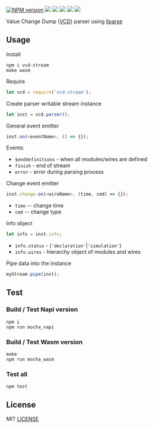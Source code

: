 [![NPM version](https://img.shields.io/npm/v/vcd-stream.svg)](https://www.npmjs.org/package/vcd-stream)
[![](https://github.com/wavedrom/vcd/workflows/linux-napi/badge.svg)](https://github.com/wavedrom/vcd/actions/workflows/linux-napi.yml)
[![](https://github.com/wavedrom/vcd/workflows/linux-wasm/badge.svg)](https://github.com/wavedrom/vcd/actions/workflows/linux-wasm.yml)
[![](https://github.com/wavedrom/vcd/workflows/macos-napi/badge.svg)](https://github.com/wavedrom/vcd/actions/workflows/macos-napi.yml)
[![](https://github.com/wavedrom/vcd/workflows/macos-wasm/badge.svg)](https://github.com/wavedrom/vcd/actions/workflows/macos-wasm.yml)
[![](https://github.com/wavedrom/vcd/workflows/windows-wasm/badge.svg)](https://github.com/wavedrom/vcd/actions/workflows/windows-wasm.yml)

Value Change Dump ([VCD](https://en.wikipedia.org/wiki/Value_change_dump)) parser using [llparse](https://github.com/nodejs/llparse)

## Usage

Install

```
npm i vcd-stream
make wasm
```

Require

```js
let vcd = require('vcd-stream');
```

Create parser writable stream instance

```js
let inst = vcd.parser();
```

General event emitter

```js
inst.on(<eventName>, () => {});
```

Events:
* `$enddefinitions` - when all modules/wires are defined
* `finish` - end of stream
* `error` - error during parsing process

Change event emitter

```js
inst.change.on(<wireName>, (time, cmd) => {});
```

* `time` -- change time
* `cmd` -- change type

Info object

```js
let info = inst.info;
```

* `info.status` - (`'declaration'`|`'simulation'`)
* `info.wires` - hierarchy object of modules and wires

Pipe data into the instance

```js
myStream.pipe(inst);
```

## Test

### Build / Test Napi version

```
npm i
npm run mocha_napi
```

### Build / Test Wasm version

```
make
npm run mocha_wasm
```

### Test all

```
npm test
```

## License

MIT [LICENSE](LICENSE)
